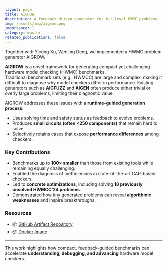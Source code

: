 ```yaml
---
layout: page
title: AIGROW
description: A feedback-driven generator for bit-level HWMC problems.
img: /assets/img/aigrow.png
importance: 1
category: master
related_publications: false
---
```

Together with Yicong Xu, Wenjing Deng, we implemented a HWMC problem generator AIGROW.

**AIGROW** is a novel framework for generating compact yet challenging hardware model checking (HWMC) benchmarks.  
Traditional benchmark sets (e.g., HWMCC) are large and complex, making it difficult to diagnose why model checkers differ in performance. Existing generators such as **AIGFUZZ** and **AIGEN** often produce either trivial or overly large problems, limiting their diagnostic value.

AIGROW addresses these issues with a **runtime-guided generation process**:
- Uses solving time and safety status as feedback to evolve problems.
- Produces **small circuits (often <250 components)** that remain hard to solve.
- Selectively retains cases that expose **performance differences** among checkers.

### Key Contributions
- Benchmarks up to **100× smaller** than those from existing tools while remaining equally challenging.  
- Enabled the diagnosis of inefficiencies in state-of-the-art CAR-based checkers.  
- Led to **concrete optimizations**, including solving **18 previously unsolved HWMCC’24 problems**.  
- Demonstrated how tiny generated problems can reveal **algorithmic weaknesses** and inspire breakthroughs.

### Resources
- 📦 [GitHub Artifact Repository](https://github.com/AnonymousAccO-O-O/AIGROW-artifact)  
- 📦 [Docker Image](https://doi.org/10.5281/zenodo.16948503)

---

This work highlights how compact, feedback-guided benchmarks can accelerate **understanding, debugging, and advancing** hardware model checkers.